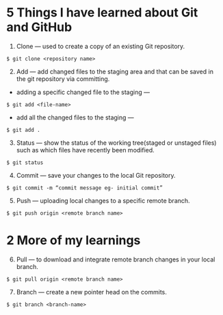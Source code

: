 # 5 Things I have learned about Git and GitHub
1. Clone — used to create a copy of an existing Git repository.
```github
$ git clone <repository name>
```
2. Add — add changed files to the staging area and that can be saved in the git repository via committing.
- adding a specific changed file to the staging —
```github
$ git add <file-name>
```
- add all the changed files to the staging —
```github
$ git add .
```
3. Status — show the status of the working tree(staged or unstaged files) such as which files have recently been modified.
```github
$ git status
```
4. Commit — save your changes to the local Git repository.
```github
$ git commit -m “commit message eg- initial commit”
```
5. Push — uploading local changes to a specific remote branch.
```github
$ git push origin <remote branch name>
```
# 2 More of my learnings
6. Pull — to download and integrate remote branch changes in your local branch.
```githup
$ git pull origin <remote branch name>
```
7. Branch — create a new pointer head on the commits.
```github
$ git branch <branch-name>
```
